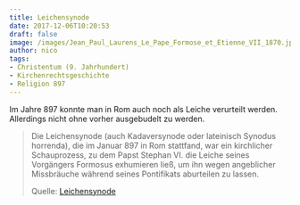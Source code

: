 ```yaml
---
title: Leichensynode
date: 2017-12-06T10:20:53
draft: false
image: /images/Jean_Paul_Laurens_Le_Pape_Formose_et_Etienne_VII_1870.jpg
author: nico
tags: 
- Christentum (9. Jahrhundert)
- Kirchenrechtsgeschichte
- Religion 897
---
```


Im Jahre 897 konnte man in Rom auch noch als Leiche verurteilt werden. Allerdings nicht ohne vorher ausgebudelt zu werden.

> Die Leichensynode (auch Kadaversynode oder lateinisch Synodus horrenda), die
> im Januar 897 in Rom stattfand, war ein kirchlicher Schauprozess, zu dem Papst
> Stephan VI. die Leiche seines Vorgängers Formosus exhumieren ließ, um ihn
> wegen angeblicher Missbräuche während seines Pontifikats aburteilen zu lassen.
>
> Quelle: [Leichensynode](https://de.wikipedia.org/wiki/Leichensynode)
